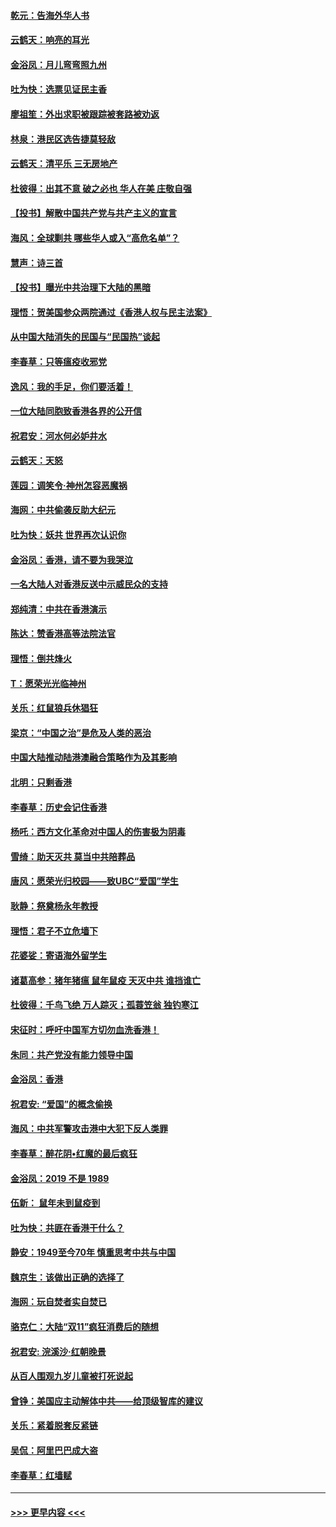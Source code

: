 #### [乾元：告海外华人书](../pages/nsc993/n11684044.md?t=11271655) 
#### [云鹤天：响亮的耳光](../pages/nsc993/n11684254.md?t=11271655) 
#### [金浴凤：月儿弯弯照九州](../pages/nsc993/n11684231.md?t=11271655) 
#### [吐为快：选票见证民主香](../pages/nsc993/n11684206.md?t=11271655) 
#### [廖祖笙：外出求职被跟踪被套路被劝返](../pages/nsc993/n11683874.md?t=11271655) 
#### [林泉：港民区选告捷莫轻敌](../pages/nsc993/n11683930.md?t=11271655) 
#### [云鹤天：清平乐 三无房地产](../pages/nsc993/n11681521.md?t=11271655) 
#### [杜彼得：出其不意 破之必也 华人在美 庄敬自强](../pages/nsc993/n11679554.md?t=11271655) 
#### [【投书】解散中国共产党与共产主义的宣言](../pages/nsc993/n11679177.md?t=11271655) 
#### [海风：全球剿共 哪些华人或入“高危名单”？](../pages/nsc993/n11678617.md?t=11271655) 
#### [慧声：诗三首](../pages/nsc993/n11678848.md?t=11271655) 
#### [【投书】曝光中共治理下大陆的黑暗](../pages/nsc993/n11678674.md?t=11271655) 
#### [理悟：贺美国参众两院通过《香港人权与民主法案》](../pages/nsc993/n11678104.md?t=11271655) 
#### [从中国大陆消失的民国与“民国热”谈起](../pages/nsc993/n11678075.md?t=11271655) 
#### [李春草：只等瘟疫收邪党](../pages/nsc993/n11677308.md?t=11271655) 
#### [逸风：我的手足，你们要活着！](../pages/nsc993/n11676352.md?t=11271655) 
#### [一位大陆同胞致香港各界的公开信](../pages/nsc993/n11675761.md?t=11271655) 
#### [祝君安：河水何必妒井水](../pages/nsc993/n11675746.md?t=11271655) 
#### [云鹤天：天怒](../pages/nsc993/n11675718.md?t=11271655) 
#### [莲园：调笑令‧神州怎容恶魔祸](../pages/nsc993/n11675648.md?t=11271655) 
#### [海网：中共偷袭反助大纪元](../pages/nsc993/n11673515.md?t=11271655) 
#### [吐为快：妖共 世界再次认识你](../pages/nsc993/n11673506.md?t=11271655) 
#### [金浴凤：香港，请不要为我哭泣](../pages/nsc993/n11673248.md?t=11271655) 
#### [一名大陆人对香港反送中示威民众的支持](../pages/nsc993/n11672615.md?t=11271655) 
#### [郑纯清：中共在香港演示](../pages/nsc993/n11670539.md?t=11271655) 
#### [陈达：赞香港高等法院法官](../pages/nsc993/n11669542.md?t=11271655) 
#### [理悟：倒共烽火](../pages/nsc993/n11668844.md?t=11271655) 
#### [T：愿荣光光临神州](../pages/nsc993/n11668421.md?t=11271655) 
#### [关乐：红鼠狼兵休猖狂](../pages/nsc993/n11668378.md?t=11271655) 
#### [梁京：“中国之治”是危及人类的恶治](../pages/nsc993/n11668328.md?t=11271655) 
#### [中国大陆推动陆港澳融合策略作为及其影响](../pages/nsc993/n11668157.md?t=11271655) 
#### [北明：只剩香港](../pages/nsc993/n11668002.md?t=11271655) 
#### [李春草：历史会记住香港](../pages/nsc993/n11667927.md?t=11271655) 
#### [杨吒：西方文化革命对中国人的伤害极为阴毒](../pages/nsc993/n11664521.md?t=11271655) 
#### [雪绮：助天灭共 莫当中共陪葬品](../pages/nsc993/n11662650.md?t=11271655) 
#### [唐风：愿荣光归校园——致UBC“爱国”学生](../pages/nsc993/n11662194.md?t=11271655) 
#### [耿静：祭奠杨永年教授](../pages/nsc993/n11662514.md?t=11271655) 
#### [理悟：君子不立危墙下](../pages/nsc993/n11662172.md?t=11271655) 
#### [花婆娑：寄语海外留学生](../pages/nsc993/n11662121.md?t=11271655) 
#### [诸葛高参：猪年猪瘟 鼠年鼠疫 天灭中共 谁挡谁亡](../pages/nsc993/n11661980.md?t=11271655) 
#### [杜彼得：千鸟飞绝 万人踪灭；孤蓑笠翁 独钓寒江](../pages/nsc993/n11661170.md?t=11271655) 
#### [宋征时：呼吁中国军方切勿血洗香港！](../pages/nsc993/n11415318.md?t=11271655) 
#### [朱同：共产党没有能力领导中国](../pages/nsc993/n11660421.md?t=11271655) 
#### [金浴凤：香港](../pages/nsc993/n11660419.md?t=11271655) 
#### [祝君安: “爱国”的概念偷换](../pages/nsc993/n11659706.md?t=11271655) 
#### [海风：中共军警攻击港中大犯下反人类罪](../pages/nsc993/n11659632.md?t=11271655) 
#### [李春草：醉花阴•红魔的最后疯狂](../pages/nsc993/n11659287.md?t=11271655) 
#### [金浴凤：2019 不是 1989](../pages/nsc993/n11657663.md?t=11271655) 
#### [伍新： 鼠年未到鼠疫到](../pages/nsc993/n11655098.md?t=11271655) 
#### [吐为快：共匪在香港干什么？](../pages/nsc993/n11654891.md?t=11271655) 
#### [静安：1949至今70年 慎重思考中共与中国](../pages/nsc993/n11651244.md?t=11271655) 
#### [魏京生：该做出正确的选择了](../pages/nsc993/n11653084.md?t=11271655) 
#### [海网：玩自焚者实自焚已](../pages/nsc993/n11652423.md?t=11271655) 
#### [骆克仁：大陆“双11”疯狂消费后的随想](../pages/nsc993/n11652305.md?t=11271655) 
#### [祝君安: 浣溪沙·红朝晚景](../pages/nsc993/n11652258.md?t=11271655) 
#### [从百人围观九岁儿童被打死说起](../pages/nsc993/n11651030.md?t=11271655) 
#### [曾铮：美国应主动解体中共——给顶级智库的建议](../pages/nsc993/n11649888.md?t=11271655) 
#### [关乐：紧着脱套反紧链](../pages/nsc993/n11649069.md?t=11271655) 
#### [吴侃：阿里巴巴成大盗](../pages/nsc993/n11645523.md?t=11271655) 
#### [李春草：红墙赋](../pages/nsc993/n11646389.md?t=11271655) 

----
#### [ >>> 更早内容 <<< ](../indexes/nsc993-earlier.md)
